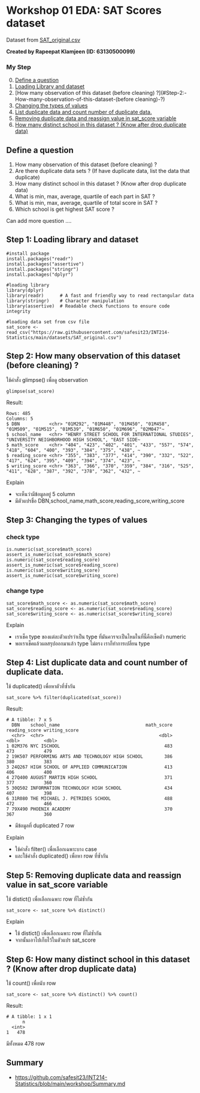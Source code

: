 # Workshop 01 EDA: SAT Scores dataset

Dataset from [SAT_original.csv](https://raw.githubusercontent.com/safesit23/INT214-Statistics/main/datasets/SAT_original.csv)

**Created by Rapeepat Klamjeen (ID: 63130500099)**

### My Step
0. [Define a question](#Define-a-question)
1. [Loading Library and dataset](#Step-1:-Loading-library-and-dataset)
2. [How many observation of this dataset (before cleaning) ?](#Step-2:-How-many-observation-of-this-dataset-(before cleaning)-?)
3. [Changing the types of values](#Step-3:-Changing-the-types-of-values)
4. [List duplicate data and count number of duplicate data.](#Step-4:-List-duplicate-data-and-count-number-of-duplicate-data.)
5. [Removing duplicate data and reassign value in sat_score variable](#Step-5:-Removing-duplicate-data-and-reassign-value-in-sat_score-variable)
6. [How many distinct school in this dataset ? (Know after drop duplicate data)](#Step-6:-How-many-distinct-school-in-this-dataset-?-(Know-after-drop-duplicate-data))

## Define a question

1. How many observation of this dataset (before cleaning) ?
2. Are there duplicate data sets ? (If have duplicate data, list the data that duplicate)
3. How many distinct school in this dataset ? (Know after drop duplicate data)
4. What is min, max, average, quartile of each part in SAT ?
5. What is min, max, average, quartile of total score in SAT ?
6. Which school is get highest SAT score ?

Can add more question ....

## Step 1: Loading library and dataset

```
#install package
install.packages("readr")
install.packages("assertive")
install.packages("stringr")
install.packages("dplyr")

#loading library
library(dplyr)
library(readr)      # A fast and friendly way to read rectangular data
library(stringr)    # Character manipulation
library(assertive)  # Readable check functions to ensure code integrity

#loading data set from csv file
sat_score <- read_csv("https://raw.githubusercontent.com/safesit23/INT214-Statistics/main/datasets/SAT_original.csv")
```

## Step 2: How many observation of this dataset (before cleaning) ?

ใช้คำสั่ง glimpse() เพื่อดู observation

```
glimpse(sat_score)
```

Result:

```
Rows: 485
Columns: 5
$ DBN           <chr> "01M292", "01M448", "01M450", "01M458", "01M509", "01M515", "01M539", "01M650", "01M696", "02M047"~
$ school_name   <chr> "HENRY STREET SCHOOL FOR INTERNATIONAL STUDIES", "UNIVERSITY NEIGHBORHOOD HIGH SCHOOL", "EAST SIDE~
$ math_score    <chr> "404", "423", "402", "401", "433", "557", "574", "418", "604", "400", "393", "384", "375", "438", ~
$ reading_score <chr> "355", "383", "377", "414", "390", "332", "522", "417", "624", "395", "409", "394", "374", "423", ~
$ writing_score <chr> "363", "366", "370", "359", "384", "316", "525", "411", "628", "387", "392", "378", "362", "432", ~
```

Explain

- จะเห็นว่ามีข้อมูลอยู่ 5 column
- มีตัวแปรชื่อ DBN,school_name,math_score,reading_score,writing_score

## Step 3: Changing the types of values

### check type
```
is.numeric(sat_score$math_score)
assert_is_numeric(sat_score$math_score)
is.numeric(sat_score$reading_score)
assert_is_numeric(sat_score$reading_score)
is.numeric(sat_score$writing_score)
assert_is_numeric(sat_score$writing_score)
```

### change type
```
sat_score$math_score <- as.numeric(sat_score$math_score)
sat_score$reading_score <- as.numeric(sat_score$reading_score)
sat_score$writing_score <- as.numeric(sat_score$writing_score)
```

Explain

- เราเช็ค type ของแต่ละตัวแปรว่าเป็น type ที่มันควรจะเป็นไหมในที่นี้คือเช็คตัว numeric
- พอเราเช็คแล้วผลสรุปออกมาแล้ว type ไม่ตรง เราก็ทำการเปลี่ยน type

## Step 4: List duplicate data and count number of duplicate data.

ใช้ duplicated() เพื่อหาตัวที่ซ้ำกัน

```
sat_score %>% filter(duplicated(sat_score))
```

Result:

```
# A tibble: 7 x 5
  DBN    school_name                                math_score reading_score writing_score
  <chr>  <chr>                                           <dbl>         <dbl>         <dbl>
1 02M376 NYC ISCHOOL                                       483           473           479
2 19K507 PERFORMING ARTS AND TECHNOLOGY HIGH SCHOOL        386           380           383
3 24Q267 HIGH SCHOOL OF APPLIED COMMUNICATION              413           406           400
4 27Q400 AUGUST MARTIN HIGH SCHOOL                         371           377           360
5 30Q502 INFORMATION TECHNOLOGY HIGH SCHOOL                434           407           398
6 31R080 THE MICHAEL J. PETRIDES SCHOOL                    488           472           466
7 79X490 PHOENIX ACADEMY                                   370           367           360
```
- มีข้อมูลที่ duplicated 7 row

Explain

- ใช้คำสั่ง filter() เพื่อเลือกเฉพาะบาง case
- และใช้คำสั่ง duplicated() เพื่อหา row ที่ซ้ำกัน

## Step 5: Removing duplicate data and reassign value in sat_score variable

ใช้ distict() เพื่อเลือกเฉพาะ row ที่ไม่ซ้ำกัน
```
sat_score <- sat_score %>% distinct()
```

Explain

- ใช้ distict() เพื่อเลือกเฉพาะ row ที่ไม่ซ้ำกัน
- จากนั้นเอาไปเก็บไว้ในตัวแปร sat_score

## Step 6: How many distinct school in this dataset ? (Know after drop duplicate data)

ใช้ count() เพื่อนับ row
```
sat_score <- sat_score %>% distinct() %>% count()
```

Result:

```
# A tibble: 1 x 1
      n
  <int>
1   478
```
มีทั้งหมด 478 row

## Summary
- https://github.com/safesit23/INT214-Statistics/blob/main/workshop/Summary.md
